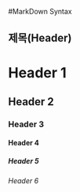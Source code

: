 
#MarkDown Syntax

## 제목(Header)

# Header 1
## Header 2
### Header 3
#### Header 4
##### Header 5
###### Header 6
